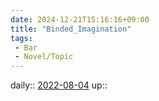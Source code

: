 ```yaml
---
date: 2024-12-21T15:16:16+09:00
title: "Binded_Imagination"
tags:
 - Bar
 - Novel/Topic
---
```


daily:: [2022-08-04](Daily_Note/2022-08-04.md)
up::



